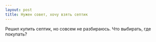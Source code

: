```yaml
---
layout: post 
title: Нужен совет, хочу взять септик 
--- 
```

Решил купить септик, но совсем не разбираюсь. Что выбирать, где покупать?
